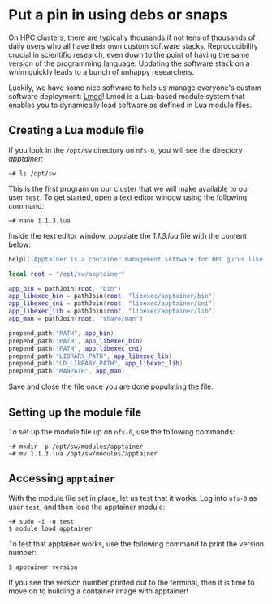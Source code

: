 # Put a pin in using debs or snaps

On HPC clusters, there are typically thousands if not tens of thousands of daily users who all have their own custom
software stacks. Reproducibility crucial in scientific research, even down to the point of having the same version of 
the programming language. Updating the software stack on a whim quickly leads to a bunch of unhappy researchers.

Luckily, we have some nice software to help us manage everyone's custom software deployment: 
[Lmod](https://lmod.readthedocs.io/en/latest/)! Lmod is a Lua-based module system that enables you to dynamically
load software as defined in Lua module files.

## Creating a Lua module file

If you look in the `/opt/sw` directory on `nfs-0`, you will see the directory *apptainer*:

```text
~# ls /opt/sw
```

This is the first program on our cluster that we will make available to our user `test`. To get started, open a text
editor window using the following command:

```text
~# nano 1.1.3.lua
```

Inside the text editor window, populate the *1.1.3.lua* file with the content below:

```lua
help([[Apptainer is a container management software for HPC gurus like you and me]])

local root = "/opt/sw/apptainer"

app_bin = pathJoin(root, "bin")
app_libexec_bin = pathJoin(root, "libexec/apptainer/bin")
app_libexec_cni = pathJoin(root, "libexec/apptainer/cni")
app_libexec_lib = pathJoin(root, "libexec/apptainer/lib")
app_man = pathJoin(root, "share/man")

prepend_path("PATH", app_bin)
prepend_path("PATH", app_libexec_bin)
prepend_path("PATH", app_libexec_cni)
prepend_path("LIBRARY_PATH", app_libexec_lib)
prepend_path("LD_LIBRARY_PATH", app_libexec_lib)
prepend_path("MANPATH", app_man)
```

Save and close the file once you are done populating the file.

## Setting up the module file

To set up the module file up on `nfs-0`, use the following commands:

```text
~# mkdir -p /opt/sw/modules/apptainer
~# mv 1.1.3.lua /opt/sw/modules/apptainer
```

## Accessing `apptainer`

With the module file set in place, let us test that it works. Log into `nfs-0` as user `test`, and then load the
apptainer module:

```text
~# sudo -i -u test
$ module load apptainer
```

To test that apptainer works, use the following command to print the version number:

```text
$ apptainer version
```

If you see the version number printed out to the terminal, then it is time to move on to building a container image
with apptainer!
